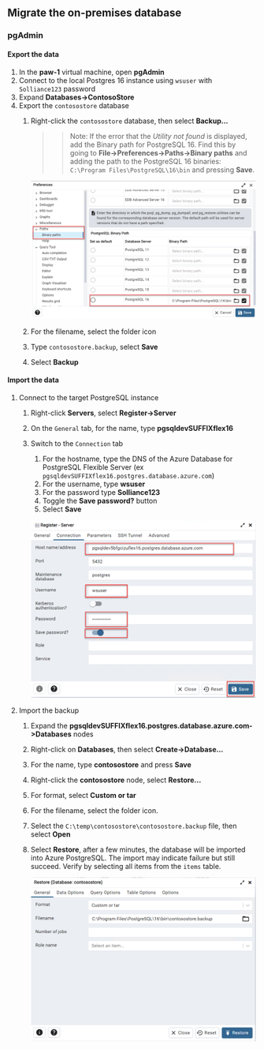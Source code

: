 ## Migrate the on-premises database

### pgAdmin

#### Export the data

1. In the **paw-1** virtual machine, open **pgAdmin**
2. Connect to the local Postgres 16 instance using `wsuser` with `Solliance123` password
3. Expand **Databases->ContosoStore**
4. Export the `contosostore` database
   1. Right-click the `contosostore` database, then select **Backup...**
      >> Note: If the error that the *Utility not found* is displayed, add the Binary path for PostgreSQL 16. Find this by going to **File->Preferences->Paths->Binary paths** and adding the path to the PostgreSQL 16 binaries: `C:\Program Files\PostgreSQL\16\bin` and pressing **Save**.

      ![The Preferences screen displays with the PostgreSQL 16 pth highlighted.](media/set_binary_path.png "Binary path for PostgreSQL 16")

   2. For the filename, select the folder icon
   3. Type `contosostore.backup`, select **Save**
   4. Select **Backup**

#### Import the data

1. Connect to the target PostgreSQL instance
   1. Right-click **Servers**, select **Register->Server**
   2. On the `General` tab, for the name, type **pgsqldevSUFFIXflex16**
   3. Switch to the `Connection` tab
      1. For the hostname, type the DNS of the Azure Database for PostgreSQL Flexible Server (ex `pgsqldevSUFFIXflex16.postgres.database.azure.com`)
      2. For the username, type **wsuser**
      3. For the password type **Solliance123**
      4. Toggle the **Save password?** button
      5. Select **Save**

      ![The Register Server dialog displays on the Connection tab and is populated with the preceding information.](media/register_azure_server.png "Register Server Connection tab")

2. Import the backup
   1. Expand the **pgsqldevSUFFIXflex16.postgres.database.azure.com->Databases** nodes
   2. Right-click on **Databases**, then select **Create->Database...**
   3. For the name, type **contosostore** and press **Save**
   4. Right-click the **contosostore** node, select **Restore...**
   5. For format, select **Custom or tar**
   6. For the filename, select the folder icon.
   7. Select the `C:\temp\contosostore\contosostore.backup` file, then select **Open**
   8. Select **Restore**, after a few minutes, the database will be imported into Azure PostgreSQL. The import may indicate failure but still succeed. Verify by selecting all items from the `items` table.

      ![The pgAdmin Restore dialog displays the preceding information.](media/pgadmin_restore.png "pgAdmin Restore dialog")
